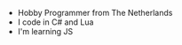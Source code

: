 - Hobby Programmer from The Netherlands
- I code in C# and Lua
- I'm learning JS

<!---
larsl2005/larsl2005 is a ✨ special ✨ repository because its `README.md` (this file) appears on your GitHub profile.
You can click the Preview link to take a look at your changes.
--->
